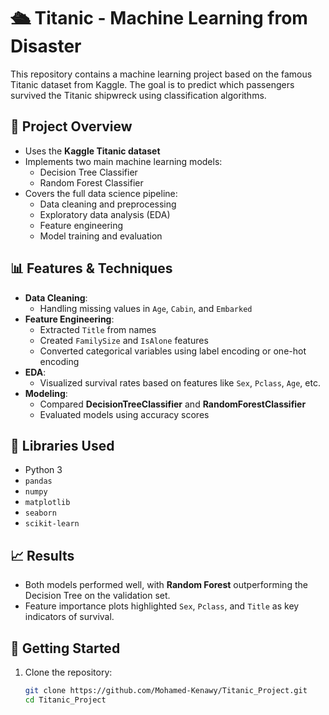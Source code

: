# 🛳 Titanic - Machine Learning from Disaster

This repository contains a machine learning project based on the famous Titanic dataset from Kaggle. The goal is to predict which passengers survived the Titanic shipwreck using classification algorithms.

## 📁 Project Overview

- Uses the **Kaggle Titanic dataset**
- Implements two main machine learning models:
  - Decision Tree Classifier
  - Random Forest Classifier
- Covers the full data science pipeline:
  - Data cleaning and preprocessing
  - Exploratory data analysis (EDA)
  - Feature engineering
  - Model training and evaluation

## 📊 Features & Techniques

- **Data Cleaning**:
  - Handling missing values in `Age`, `Cabin`, and `Embarked`
- **Feature Engineering**:
  - Extracted `Title` from names
  - Created `FamilySize` and `IsAlone` features
  - Converted categorical variables using label encoding or one-hot encoding
- **EDA**:
  - Visualized survival rates based on features like `Sex`, `Pclass`, `Age`, etc.
- **Modeling**:
  - Compared **DecisionTreeClassifier** and **RandomForestClassifier**
  - Evaluated models using accuracy scores

## 🧰 Libraries Used

- Python 3
- `pandas`
- `numpy`
- `matplotlib`
- `seaborn`
- `scikit-learn`

## 📈 Results

- Both models performed well, with **Random Forest** outperforming the Decision Tree on the validation set.
- Feature importance plots highlighted `Sex`, `Pclass`, and `Title` as key indicators of survival.

## 🚀 Getting Started

1. Clone the repository:
   ```bash
   git clone https://github.com/Mohamed-Kenawy/Titanic_Project.git
   cd Titanic_Project
